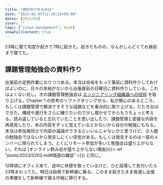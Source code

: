 ```yaml
---
title: "資料作りを丸半日"
date: "2023-02-05T12:19:23+09:00"
dates: [2023/02]
cover: ""
tags: ["issue management", book]
showFullContent: true
---
```


23時に寝て何度か起きて7時に起きた。起きたものの、なんかしんどくてお昼前まで寝てた。

## 課題管理勉強会の資料作り

出張前の定例作業になりつつある。本当は余裕をもって事前に資料作りしておけばよいのに、日々の余裕がないから出張直前の日曜日に資料作りしている。これはよくない兆し。次の課題管理勉強会は [エンジニアリング組織論への招待](https://gihyo.jp/book/2018/978-4-7741-9605-3) を取り上げる。Chapter 1 の思考のリファクタリングから、私が関心のあるところ、もしくは課題管理で解決できそうな話題などを重点的に取り上げる。たたき台はできた。構成や進行をさらに練りたいので少し寝かせてからもうちょっと考える。読み返していると忘れていたことを思い出したり、課題管理と密接な内容を再発見したり、本の内容をずっと覚えているとかないから自分の勉強にもなる。本当は参加者同士で内容の議論ができるといいんじゃないかと思うけど、少人数の勉強会ではないから発言しにくい空気がある。もしくは発言するのは一部のメンバーに限られてしまう。とくにリモート参加が多いと勉強会は盛り上がらない。それは [オンライン飲み会が盛り上がらない理由]({{< ref "posts/2023/0203.md#隔週の雑談" >}}) と同じ。

12時頃にオフィス来て、途中に休憩を取っているけど、ひと段落して気付いたら23時まわってた。明日は始発で新幹線に乗る。このまま起きたまま夜通し出張の準備をして新幹線で寝る作戦に移行する。
